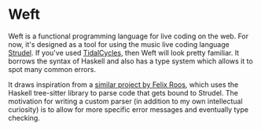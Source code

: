 # Weft

Weft is a functional programming language for live coding on the web. For now, it's designed as a tool for using the music live coding language [Strudel](https://strudel.cc/). If you've used [TidalCycles](https://tidalcycles.org/), then Weft will look pretty familiar. It borrows the syntax of Haskell and also has a type system which allows it to spot many common errors.

It draws inspiration from a [similar project by Felix Roos](https://github.com/felixroos/haskell-tree-sitter-playground), which uses the Haskell tree-sitter library to parse code that gets bound to Strudel. The motivation for writing a custom parser (in addition to my own intellectual curiosity) is to allow for more specific error messages and eventually type checking.
